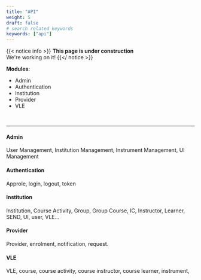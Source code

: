 ```yaml
---
title: "API"
weight: 5
draft: false
# search related keywords
keywords: ["api"]
---
```

{{< notice info >}}
  **This page is under construction** <br>
  We're working on it!
{{</ notice >}}

**Modules**:

- Admin
- Authentication 
- Institution
- Provider
- VLE

<br>

---

#### Admin

User Management, Institution Management, Instrument Management, UI Management

#### Authentication

Approle, login, logout, token

#### Institution 

Institution, Course Activity, Group, Group Course, IC, Instructor, Learner, SEND, UI, user, VLE...

#### Provider

Provider, enrolment, notification, request.

#### VLE

VLE, course, course activity, course instructor, course learner, instrument, 



